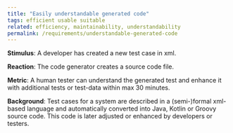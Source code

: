 ```yaml
---
title: "Easily understandable generated code"
tags: efficient usable suitable
related: efficiency, maintainability, understandability
permalink: /requirements/understandable-generated-code
---
```


<div class="quality-requirement" markdown="1">

**Stimulus**: A developer has created a new test case in xml.

**Reaction**: The code generator creates a source code file.

**Metric**: A human tester can understand the generated test and enhance it with additional tests or test-data within max 30 minutes. 

**Background**: Test cases for a system are described in a (semi-)formal xml-based language and automatically converted into Java, Kotlin or Groovy source code. This code is later adjusted or enhanced by developers or testers.

</div><br>




